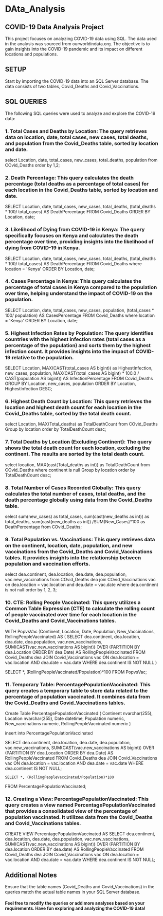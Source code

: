 # DAta_Analysis
## COVID-19 Data Analysis Project

This project focuses on analyzing COVID-19 data using SQL. The data used in the analysis was sourced from ourworldindata.org. The objective is to gain insights into the COVID-19 pandemic and its impact on different locations and populations.

## SETUP
Start by importing the COVID-19 data into an SQL Server database. The data consists of two tables, Covid_Deaths and Covid_Vaccinations.

## SQL QUERIES
The following SQL queries were used to analyze and explore the COVID-19 data:

### 1. Total Cases and Deaths by Location: The query retrieves data on location, date, total cases, new cases, total deaths, and population from the Covid_Deaths table, sorted by location and date.

select Location, date, total_cases, new_cases, total_deaths, population from COvid_Deaths
order by 1,2;

### 2. Death Percentage: This query calculates the death percentage (total deaths as a percentage of total cases) for each location in the Covid_Deaths table, sorted by location and date.

SELECT Location, date, total_cases, new_cases, total_deaths, (total_deaths * 100/ total_cases) AS DeathPercentage
FROM Covid_Deaths
ORDER BY Location, date;

### 3. Likelihood of Dying from COVID-19 in Kenya: The query specifically focuses on Kenya and calculates the death percentage over time, providing insights into the likelihood of dying from COVID-19 in Kenya.

SELECT Location, date, total_cases, new_cases, total_deaths, (total_deaths * 100/ total_cases) AS DeathPercentage
FROM Covid_Deaths
where location = 'Kenya'
ORDER BY Location, date;

### 4. Cases Percentage in Kenya: This query calculates the percentage of total cases in Kenya compared to the population over time, helping understand the impact of COVID-19 on the population.

SELECT Location, date, total_cases, new_cases, population, (total_cases * 100/ population) AS CasesPercentage
FROM Covid_Deaths
where location = 'Kenya'
ORDER BY Location, date;

### 5. Highest Infection Rates by Population: The query identifies countries with the highest infection rates (total cases as a percentage of the population) and sorts them by the highest infection count. It provides insights into the impact of COVID-19 relative to the population.

SELECT
    Location,
    MAX(CAST(total_cases AS bigint)) as HighestInfection,
    new_cases,
    population,
    MAX(CAST(total_cases AS bigint) * 100.0 / CAST(population AS bigint)) AS InfectionPercentage
FROM
    Covid_Deaths
GROUP BY
    Location,
    new_cases,
    population
ORDER BY
    Location,
    HighestInfection DESC;
    

### 6. Highest Death Count by Location: This query retrieves the location and highest death count for each location in the Covid_Deaths table, sorted by the total death count.

select Location, MAX(Total_deaths) as TotalDeathCount
from COvid_Deaths
Group by location
order by TotalDeathCount desc;

### 7. Total Deaths by Location (Excluding Continent): The query shows the total death count for each location, excluding the continent. The results are sorted by the total death count.

select location, MAX(cast(Total_deaths as int)) as TotalDeathCount
from COvid_Deaths
where continent is null
Group by location
order by TotalDeathCount desc;

### 8. Total Number of Cases Recorded Globally: This query calculates the total number of cases, total deaths, and the death percentage globally using data from the Covid_Deaths table.

select sum(new_cases) as total_cases, sum(cast(new_deaths as int)) as total_deaths, sum(cast(new_deaths as int)) /SUM(New_Cases)*100 as DeathPercentage
from COvid_Deaths;

### 9. Total Population vs. Vaccinations: This query retrieves data on the continent, location, date, population, and new vaccinations from the Covid_Deaths and Covid_Vaccinations tables. It provides insights into the relationship between population and vaccination efforts.

select dea.continent, dea.location, dea.date, dea.population, vac.new_vaccinations
from COvid_Deaths dea
join COvid_Vaccinations vac
    on dea.location = vac.location
	and dea.date = vac.date
where dea.continent is not null
order by 1, 2, 3;

### 10. CTE: Rolling People Vaccinated: This query utilizes a Common Table Expression (CTE) to calculate the rolling count of people vaccinated over time for each location in the Covid_Deaths and Covid_Vaccinations tables.

WITH PopvsVac (Continent, Location, Date, Population, New_Vaccinations, RollingPeopleVaccinated)
AS
(
    SELECT
        dea.continent,
        dea.location,
        dea.date,
        dea.population,
        vac.new_vaccinations,
        SUM(CAST(vac.new_vaccinations AS bigint)) OVER (PARTITION BY dea.Location ORDER BY dea.Date) AS RollingPeopleVaccinated
    FROM
        Covid_Deaths dea
    JOIN
        Covid_Vaccinations vac ON dea.location = vac.location AND dea.date = vac.date
    WHERE
        dea.continent IS NOT NULL
)

SELECT *, (RollingPeopleVaccinated/Population)*100
FROM PopvsVac;

### 11. Temporary Table: PercentagePopulationVaccinated: This query creates a temporary table to store data related to the percentage of population vaccinated. It combines data from the Covid_Deaths and Covid_Vaccinations tables.

Create Table PercentagePopulationVaccinated
(
Continent nvarchar(255),
Location nvarchar(255),
Date datetime,
Population numeric,
New_vaccinations numeric,
RollingPeopleVaccinated numeric
)

insert into PercentagePopulationVaccinated

SELECT
        dea.continent,
        dea.location,
        dea.date,
        dea.population,
        vac.new_vaccinations,
        SUM(CAST(vac.new_vaccinations AS bigint)) OVER (PARTITION BY dea.Location ORDER BY dea.Date) AS RollingPeopleVaccinated
    FROM
        Covid_Deaths dea
    JOIN
        Covid_Vaccinations vac ON dea.location = vac.location AND dea.date = vac.date
    WHERE
        dea.continent IS NOT NULL;

    SELECT *, (RollingPeopleVaccinated/Population)*100
FROM PercentagePopulationVaccinated;


### 12. Creating a View: PercentagePopulationVaccinated: This query creates a view named PercentagePopulationVaccinated that provides a consolidated view of the percentage of population vaccinated. It utilizes data from the Covid_Deaths and Covid_Vaccinations tables.

CREATE VIEW PercentagePopulationVaccinated AS
SELECT
    dea.continent,
    dea.location,
    dea.date,
    dea.population,
    vac.new_vaccinations,
    SUM(CAST(vac.new_vaccinations AS bigint)) OVER (PARTITION BY dea.location ORDER BY dea.date) AS RollingPeopleVaccinated
FROM
    Covid_Deaths dea
JOIN
    Covid_Vaccinations vac ON dea.location = vac.location AND dea.date = vac.date
WHERE
    dea.continent IS NOT NULL;
    
 ## Additional Notes
 
 Ensure that the table names (Covid_Deaths and Covid_Vaccinations) in the queries match the actual table names in your SQL Server database.
 
 
 #### Feel free to modify the queries or add more analyses based on your requirements. Have fun exploring and analyzing the COVID-19 data!


